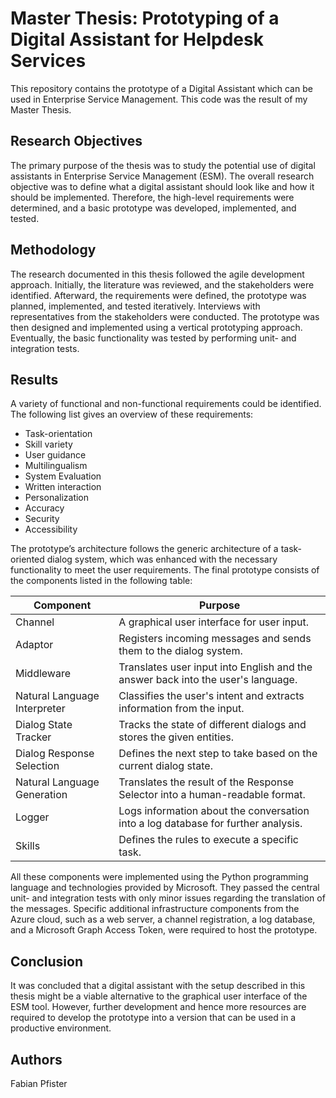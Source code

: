 # Master Thesis: Prototyping of a Digital Assistant for Helpdesk Services

This repository contains the prototype of a Digital Assistant which can be used in Enterprise Service Management. This code was the result of my Master Thesis.

## Research Objectives
The primary purpose of the thesis was to study the potential use of digital assistants in Enterprise Service Management (ESM). The overall research objective was to define what a digital assistant should look like and how it should be implemented. Therefore, the high-level requirements were determined, and a basic prototype was developed, implemented, and tested. 

## Methodology
The research documented in this thesis followed the agile development approach. Initially, the literature was reviewed, and the stakeholders were identified. Afterward, the requirements were defined, the prototype was planned, implemented, and tested iteratively. Interviews with representatives from the stakeholders were conducted. The prototype was then designed and implemented using a vertical prototyping approach. Eventually, the basic functionality was tested by performing unit- and integration tests.

## Results
A variety of functional and non-functional requirements could be identified. The following list gives an overview of these requirements:

* Task-orientation
* Skill variety
* User guidance
* Multilingualism
* System Evaluation
* Written interaction
* Personalization
* Accuracy
* Security
* Accessibility

The prototype’s architecture follows the generic architecture of a task-oriented dialog system, which was enhanced with the necessary functionality to meet the user requirements. The final prototype consists of the components listed in the following table:

 Component |	Purpose 
 ---- | -----
 Channel	| A graphical user interface for user input. 
Adaptor	| Registers incoming messages and sends them to the dialog system.
Middleware |	Translates user input into English and the answer back into the user's language.
Natural Language Interpreter |	Classifies the user's intent and extracts information from the input.
Dialog State Tracker	| Tracks the state of different dialogs and stores the given entities.
Dialog Response Selection |	Defines the next step to take based on the current dialog state.
Natural Language Generation |	Translates the result of the Response Selector into a human-readable format.
Logger | Logs information about the conversation into a log database for further analysis.
Skills | Defines the rules to execute a specific task.

All these components were implemented using the Python programming language and technologies provided by Microsoft. They passed the central unit- and integration tests with only minor issues regarding the translation of the messages. Specific additional infrastructure components from the Azure cloud, such as a web server, a channel registration, a log database, and a Microsoft Graph Access Token, were required to host the prototype.

## Conclusion
It was concluded that a digital assistant with the setup described in this thesis might be a viable alternative to the graphical user interface of the ESM tool. However, further development and hence more resources are required to develop the prototype into a version that can be used in a productive environment.
   
## Authors

Fabian Pfister  

